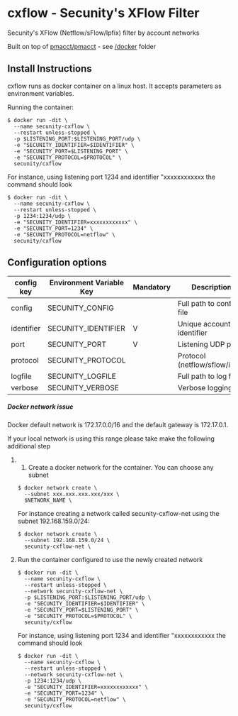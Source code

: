 # cxflow - Secunity's XFlow Filter 
Secunity's XFlow (Netflow/sFlow/Ipfix) filter by account networks

Built on top of [pmacct/pmacct](https://github.com/pmacct/pmacct) - see [/docker](https://github.com/secunity/cxflow1/docker) folder 

## Install Instructions
cxflow runs as docker container on a linux host. It accepts parameters  as environment variables.


Running the container:

```shell script
$ docker run -dit \
  --name secunity-cxflow \
  --restart unless-stopped \
  -p $LISTENING_PORT:$LISTENING_PORT/udp \
  -e "SECUNITY_IDENTIFIER=$IDENTIFIER" \
  -e "SECUNITY_PORT=$LISTENING_PORT" \
  -e "SECUNITY_PROTOCOL=$PROTOCOL" \ 
  secunity/cxflow
```

For instance, using listening port 1234 and identifier "xxxxxxxxxxxx the command should look
```shell script
$ docker run -dit \
  --name secunity-cxflow \
  --restart unless-stopped \
  -p 1234:1234/udp \
  -e "SECUNITY_IDENTIFIER=xxxxxxxxxxxx" \
  -e "SECUNITY_PORT=1234" \
  -e "SECUNITY_PROTOCOL=netflow" \
  secunity/cxflow
``` 



## Configuration options


| config key | Environment Variable Key | Mandatory | Description                    | Default                            |
| ---------- | ------------------------ | --------- | -----------                    | -------                            | 
| config     | SECUNITY_CONFIG          |           | Full path to config file       | /etc/secunity/secunity-cxflow.conf |
| identifier | SECUNITY_IDENTIFIER      | V         | Unique account identifier      |                                    |
| port       | SECUNITY_PORT            | V         | Listening UDP port             |                                    |
| protocol   | SECUNITY_PROTOCOL        |           | Protocol (netflow/sflow/ipfix) | netflow                            |
| logfile    | SECUNITY_LOGFILE         |           | Full path to log file          |                                    |
| verbose    | SECUNITY_VERBOSE         |           | Verbose logging                | false                              |



##### Docker network issue

Docker default network is 172.17.0.0/16 and the default gateway is 172.17.0.1. 

If your local network is using this range please take make the following additional step

1. 1. Create a docker network for the container. You can choose any subnet
    ```shell script
    $ docker network create \
      --subnet xxx.xxx.xxx.xxx/xxx \
      $NETWORK_NAME \
    ```
    For instance creating a network called secunity-cxflow-net using the subnet 192.168.159.0/24:
    ```shell script
    $ docker network create \
      --subnet 192.168.159.0/24 \
      secunity-cxflow-net \
    ```
2. Run the container configured to use the newly created network
    ```shell script
    $ docker run -dit \
      --name secunity-cxflow \
      --restart unless-stopped \
      --network secunity-cxflow-net \
      -p $LISTENING_PORT:$LISTENING_PORT/udp \
      -e "SECUNITY_IDENTIFIER=$IDENTIFIER" \
      -e "SECUNITY_PORT=$LISTENING_PORT" \
      -e "SECUNITY_PROTOCOL=$PROTOCOL" \ 
      secunity/cxflow
    ```
    For instance, using listening port 1234 and identifier "xxxxxxxxxxxx the command should look
    ```shell script
    $ docker run -dit \
      --name secunity-cxflow \
      --restart unless-stopped \
      --network secunity-cxflow-net \
      -p 1234:1234/udp \
      -e "SECUNITY_IDENTIFIER=xxxxxxxxxxxx" \
      -e "SECUNITY_PORT=1234" \
      -e "SECUNITY_PROTOCOL=netflow" \
      secunity/cxflow
    ``` 